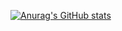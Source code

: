 [![Anurag's GitHub stats](https://github-readme-stats.vercel.app/api?username=KrowFeather&show_icons=true&theme=radical)](https://github.com/anuraghazra/github-readme-stats)
